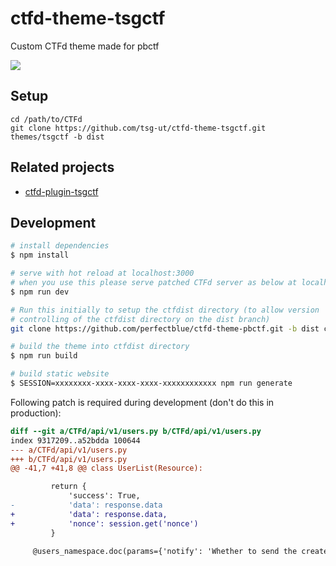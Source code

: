 # ctfd-theme-tsgctf

Custom CTFd theme made for pbctf

![](https://i.imgur.com/mXFHBrf.png)

## Setup

```
cd /path/to/CTFd
git clone https://github.com/tsg-ut/ctfd-theme-tsgctf.git themes/tsgctf -b dist
```

## Related projects

* [ctfd-plugin-tsgctf](https://github.com/tsg-ut/ctfd-plugin-tsgctf)

## Development

```bash
# install dependencies
$ npm install

# serve with hot reload at localhost:3000
# when you use this please serve patched CTFd server as below at localhost:8000
$ npm run dev

# Run this initially to setup the ctfdist directory (to allow version
# controlling of the ctfdist directory on the dist branch)
git clone https://github.com/perfectblue/ctfd-theme-pbctf.git -b dist ctfdist

# build the theme into ctfdist directory
$ npm run build

# build static website
$ SESSION=xxxxxxxx-xxxx-xxxx-xxxx-xxxxxxxxxxxx npm run generate

```

Following patch is required during development (don't do this in production):

```patch
diff --git a/CTFd/api/v1/users.py b/CTFd/api/v1/users.py
index 9317209..a52bdda 100644
--- a/CTFd/api/v1/users.py
+++ b/CTFd/api/v1/users.py
@@ -41,7 +41,8 @@ class UserList(Resource):

         return {
             'success': True,
-            'data': response.data
+            'data': response.data,
+            'nonce': session.get('nonce')
         }

     @users_namespace.doc(params={'notify': 'Whether to send the created user an email with their credentials'})
```
